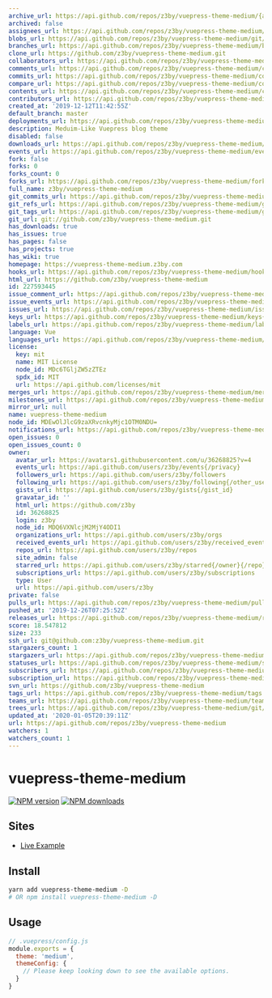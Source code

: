 ```yaml
---
archive_url: https://api.github.com/repos/z3by/vuepress-theme-medium/{archive_format}{/ref}
archived: false
assignees_url: https://api.github.com/repos/z3by/vuepress-theme-medium/assignees{/user}
blobs_url: https://api.github.com/repos/z3by/vuepress-theme-medium/git/blobs{/sha}
branches_url: https://api.github.com/repos/z3by/vuepress-theme-medium/branches{/branch}
clone_url: https://github.com/z3by/vuepress-theme-medium.git
collaborators_url: https://api.github.com/repos/z3by/vuepress-theme-medium/collaborators{/collaborator}
comments_url: https://api.github.com/repos/z3by/vuepress-theme-medium/comments{/number}
commits_url: https://api.github.com/repos/z3by/vuepress-theme-medium/commits{/sha}
compare_url: https://api.github.com/repos/z3by/vuepress-theme-medium/compare/{base}...{head}
contents_url: https://api.github.com/repos/z3by/vuepress-theme-medium/contents/{+path}
contributors_url: https://api.github.com/repos/z3by/vuepress-theme-medium/contributors
created_at: '2019-12-12T11:42:55Z'
default_branch: master
deployments_url: https://api.github.com/repos/z3by/vuepress-theme-medium/deployments
description: Meduim-Like Vuepress blog theme
disabled: false
downloads_url: https://api.github.com/repos/z3by/vuepress-theme-medium/downloads
events_url: https://api.github.com/repos/z3by/vuepress-theme-medium/events
fork: false
forks: 0
forks_count: 0
forks_url: https://api.github.com/repos/z3by/vuepress-theme-medium/forks
full_name: z3by/vuepress-theme-medium
git_commits_url: https://api.github.com/repos/z3by/vuepress-theme-medium/git/commits{/sha}
git_refs_url: https://api.github.com/repos/z3by/vuepress-theme-medium/git/refs{/sha}
git_tags_url: https://api.github.com/repos/z3by/vuepress-theme-medium/git/tags{/sha}
git_url: git://github.com/z3by/vuepress-theme-medium.git
has_downloads: true
has_issues: true
has_pages: false
has_projects: true
has_wiki: true
homepage: https://vuepress-theme-medium.z3by.com
hooks_url: https://api.github.com/repos/z3by/vuepress-theme-medium/hooks
html_url: https://github.com/z3by/vuepress-theme-medium
id: 227593445
issue_comment_url: https://api.github.com/repos/z3by/vuepress-theme-medium/issues/comments{/number}
issue_events_url: https://api.github.com/repos/z3by/vuepress-theme-medium/issues/events{/number}
issues_url: https://api.github.com/repos/z3by/vuepress-theme-medium/issues{/number}
keys_url: https://api.github.com/repos/z3by/vuepress-theme-medium/keys{/key_id}
labels_url: https://api.github.com/repos/z3by/vuepress-theme-medium/labels{/name}
language: Vue
languages_url: https://api.github.com/repos/z3by/vuepress-theme-medium/languages
license:
  key: mit
  name: MIT License
  node_id: MDc6TGljZW5zZTEz
  spdx_id: MIT
  url: https://api.github.com/licenses/mit
merges_url: https://api.github.com/repos/z3by/vuepress-theme-medium/merges
milestones_url: https://api.github.com/repos/z3by/vuepress-theme-medium/milestones{/number}
mirror_url: null
name: vuepress-theme-medium
node_id: MDEwOlJlcG9zaXRvcnkyMjc1OTM0NDU=
notifications_url: https://api.github.com/repos/z3by/vuepress-theme-medium/notifications{?since,all,participating}
open_issues: 0
open_issues_count: 0
owner:
  avatar_url: https://avatars1.githubusercontent.com/u/36268825?v=4
  events_url: https://api.github.com/users/z3by/events{/privacy}
  followers_url: https://api.github.com/users/z3by/followers
  following_url: https://api.github.com/users/z3by/following{/other_user}
  gists_url: https://api.github.com/users/z3by/gists{/gist_id}
  gravatar_id: ''
  html_url: https://github.com/z3by
  id: 36268825
  login: z3by
  node_id: MDQ6VXNlcjM2MjY4ODI1
  organizations_url: https://api.github.com/users/z3by/orgs
  received_events_url: https://api.github.com/users/z3by/received_events
  repos_url: https://api.github.com/users/z3by/repos
  site_admin: false
  starred_url: https://api.github.com/users/z3by/starred{/owner}{/repo}
  subscriptions_url: https://api.github.com/users/z3by/subscriptions
  type: User
  url: https://api.github.com/users/z3by
private: false
pulls_url: https://api.github.com/repos/z3by/vuepress-theme-medium/pulls{/number}
pushed_at: '2019-12-26T07:25:52Z'
releases_url: https://api.github.com/repos/z3by/vuepress-theme-medium/releases{/id}
score: 18.547812
size: 233
ssh_url: git@github.com:z3by/vuepress-theme-medium.git
stargazers_count: 1
stargazers_url: https://api.github.com/repos/z3by/vuepress-theme-medium/stargazers
statuses_url: https://api.github.com/repos/z3by/vuepress-theme-medium/statuses/{sha}
subscribers_url: https://api.github.com/repos/z3by/vuepress-theme-medium/subscribers
subscription_url: https://api.github.com/repos/z3by/vuepress-theme-medium/subscription
svn_url: https://github.com/z3by/vuepress-theme-medium
tags_url: https://api.github.com/repos/z3by/vuepress-theme-medium/tags
teams_url: https://api.github.com/repos/z3by/vuepress-theme-medium/teams
trees_url: https://api.github.com/repos/z3by/vuepress-theme-medium/git/trees{/sha}
updated_at: '2020-01-05T20:39:11Z'
url: https://api.github.com/repos/z3by/vuepress-theme-medium
watchers: 1
watchers_count: 1
---
```


# vuepress-theme-medium

[![NPM version](https://badgen.net/npm/v/vuepress-theme-medium)](https://npmjs.com/package/vuepress-theme-medium) [![NPM downloads](https://badgen.net/npm/dt/vuepress-theme-medium)](https://npmjs.com/package/vuepress-theme-medium)

## Sites

- [Live Example](https://vuepress-theme-medium.z3by.com/)

## Install

```bash
yarn add vuepress-theme-medium -D
# OR npm install vuepress-theme-medium -D
```

## Usage

```js
// .vuepress/config.js
module.exports = {
  theme: 'medium',
  themeConfig: {
    // Please keep looking down to see the available options.
  }
}
```
